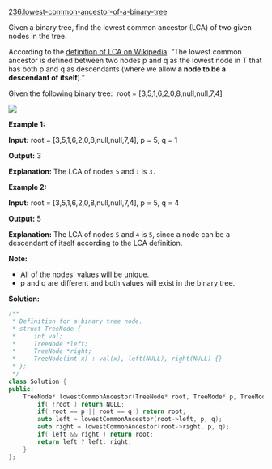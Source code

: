 [236.lowest-common-ancestor-of-a-binary-tree](https://leetcode.com/problems/lowest-common-ancestor-of-a-binary-tree/)  

Given a binary tree, find the lowest common ancestor (LCA) of two given nodes in the tree.

According to the [definition of LCA on Wikipedia](https://en.wikipedia.org/wiki/Lowest_common_ancestor): “The lowest common ancestor is defined between two nodes p and q as the lowest node in T that has both p and q as descendants (where we allow **a node to be a descendant of itself**).”

Given the following binary tree:  root = \[3,5,1,6,2,0,8,null,null,7,4\]

![](https://assets.leetcode.com/uploads/2018/12/14/binarytree.png)

**Example 1:**

  
**Input:** root = \[3,5,1,6,2,0,8,null,null,7,4\], p = 5, q = 1
  
**Output:** 3
  
**Explanation:** The LCA of nodes `5` and `1` is `3.`
  

**Example 2:**

  
**Input:** root = \[3,5,1,6,2,0,8,null,null,7,4\], p = 5, q = 4
  
**Output:** 5
  
**Explanation:** The LCA of nodes `5` and `4` is `5`, since a node can be a descendant of itself according to the LCA definition.
  

**Note:**

*   All of the nodes' values will be unique.
*   p and q are different and both values will exist in the binary tree.  



**Solution:**  

```cpp
/**
 * Definition for a binary tree node.
 * struct TreeNode {
 *     int val;
 *     TreeNode *left;
 *     TreeNode *right;
 *     TreeNode(int x) : val(x), left(NULL), right(NULL) {}
 * };
 */
class Solution {
public:
    TreeNode* lowestCommonAncestor(TreeNode* root, TreeNode* p, TreeNode* q) {
        if( !root ) return NULL;
        if( root == p || root == q ) return root;
        auto left = lowestCommonAncestor(root->left, p, q);
        auto right = lowestCommonAncestor(root->right, p, q);
        if( left && right ) return root;
        return left ? left: right;
    }
};
```
      